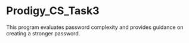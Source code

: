 # Prodigy_CS_Task3
This program evaluates password complexity and provides guidance on creating a stronger password.
